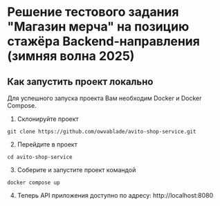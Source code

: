 # **Решение тестового задания "Магазин мерча" на позицию стажёра Backend-направления (зимняя волна 2025)**

## Как запустить проект локально
Для успешного запуска проекта Вам необходим Docker и Docker Compose.  

1. Склонируйте проект
```
git clone https://github.com/owvablade/avito-shop-service.git
```
2. Перейдите в проект
```
cd avito-shop-service
```
3. Соберите и запустите проект командой
```
docker compose up
```
4. Теперь API приложения доступно по адресу: http://localhost:8080